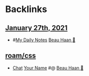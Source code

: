 
# Backlinks
## [January 27th, 2021](<January 27th, 2021.md>)
- #[My Daily Notes](<My Daily Notes.md>) [Beau Haan 📌](<Beau Haan 📌.md>)

## [roam/css](<roam/css.md>)
- [Chat](<Chat.md>) [Your Name](<Your Name.md>) #@ [Beau Haan 📌](<Beau Haan 📌.md>)

